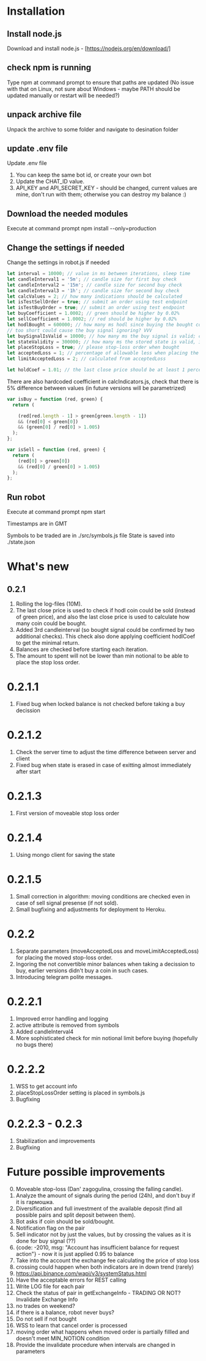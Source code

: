 # Installation

## Install node.js
Download and install node.js - [https://nodejs.org/en/download/]

## check npm is running
Type npm at command prompt to ensure that paths are updated (No issue with that on Linux, not sure about Windows - maybe PATH should be updated manually or restart will be needed?)

## unpack archive file
Unpack the archive to some folder and navigate to desination folder

## update .env file
Update .env file
1) You can keep the same bot id, or create your own bot
2) Update the CHAT_ID value. 
3) API_KEY and API_SECRET_KEY - should be changed, current values are mine, don't run with them; otherwise you can destroy my balance :)

## Download the needed modules
Execute at command prompt
npm install --only=production

## Change the settings if needed
Change the settings in robot.js if needed
``` javascript
let interval = 10000; // value in ms between iterations, sleep time
let candleInterval1 = '5m'; // candle size for first buy check
let candleInterval2 = '15m'; // candle size for second buy check
let candleInterval3 = '1h'; // candle size for second buy check
let calcValues = 2; // how many indications should be calculated
let isTestSellOrder = true; // submit an order using test endpoint
let isTestBuyOrder = true; // submit an order using test endpoint
let buyCoefficient = 1.0002; // green should be higher by 0.02%
let sellCoefficient = 1.0002; // red should be higher by 0.02%
let hodlBought = 600000; // how many ms hodl since buying the bought coin and ignore the sell signal
// too short could cause the buy signal ignoring? VVV
let buySignalIsValid = 10000; // how many ms the buy signal is valid; could be set to 0 to prevent any buy
let stateValidity = 300000; // how many ms the stored state is valid, if not valid the state will be reset ({})
let placeStopLoss = true; // please stop-loss order when bought
let acceptedLoss = 1; // percentage of allowable less when placing the stop-loss order
let limitAcceptedLoss = 2; // calculated from acceptedLoss

let holdCoef = 1.01; // the last close price should be at least 1 percent higher than bought price
```

There are also hardcoded coefficient in calcIndicators.js, check that there is 5% difference between values (in future versions will be parametrized)
``` javascript
var isBuy = function (red, green) {
  return (

    (red[red.length - 1] > green[green.length - 1])
    && (red[0] < green[0])
    && (green[0] / red[0] > 1.005)
  );
};

var isSell = function (red, green) {
  return (
    (red[0] > green[0])
    && (red[0] / green[0] > 1.005)
  );
};
```

## Run robot
Execute at command prompt
npm start

Timestamps are in GMT

Symbols to be traded are in ./src/symbols.js file
State is saved into ./state.json 

# What's new
## 0.2.1
1. Rolling the log-files (10M).
2. The last close price is used to check if hodl coin could be sold (instead of green price), and also the last close price is used to calculate how many coin could be bought.
3. Added 3rd candleinterval (so bought signal could be confirmed by two additional checks). This check also done applying coefficient hodlCoef to get the minimal return.
4. Balances are checked before starting each iteration.
5. The amount to spent will not be lower than min notional to be able to place the stop loss order.
# 0.2.1.1
1. Fixed bug when locked balance is not checked before taking a buy decission
# 0.2.1.2
1. Check the server time to adjust the time difference between server and client
2. Fixed bug when state is erased in case of exitting almost immediately after start
# 0.2.1.3
1. First version of moveable stop loss order
# 0.2.1.4
1. Using mongo client for saving the state
# 0.2.1.5
1. Small correction in algorithm: moving conditions are checked even in case of sell signal presense (if not sold). 
2. Small bugfixing and adjustments for deployment to Heroku.
# 0.2.2
1. Separate parameters (moveAcceptedLoss and moveLimitAcceptedLoss) for placing the moved stop-loss order.
2. Ingoring the not convertible minor balances when taking a decission to buy, earlier versions didn't buy a coin in such cases.
3. Introducing telegram polite messages.
# 0.2.2.1
1. Improved error handling and logging
2. active attribute is removed from symbols
3. Added candleInterval4
4. More sophisticated check for min notional limit before buying (hopefully no bugs there)
# 0.2.2.2 
1. WSS to get account info
2. placeStopLossOrder setting is placed in symbols.js 
3. Bugfixing
# 0.2.2.3 - 0.2.3
1. Stabilization and improvements
2. Bugfixing

# Future possible improvements
0) Moveable stop-loss (Dan' zagogulina, crossing the falling candle).
0) Analyze the amount of signals during the period (24h), and don't buy if it is гармошка.
1) Diversification and full investment of the available deposit (find all possible pairs and split deposit between them).
2) Bot asks if coin should be sold/bought.
3) Notification flag on the pair
4) Sell indicator not by just the values, but by crossing the values as it is done for buy signal (??)
5) {code: -2010, msg: "Account has insufficient balance for request action"} - now it is just applied 0.95 to balance
6) Take into the account the exchange fee calculating the price of stop loss
7) crossing could happen when both indicators are in down trend (rarely)
8) https://api.binance.com/wapi/v3/systemStatus.html
9) Have the acceptable errors for REST calling
10) Write LOG file for each pair
11) Check the status of pair in getExchangeInfo - TRADING OR NOT? Invalidate Exchange Info
12) no trades on weekend?
13) if there is a balance, robot never buys?
14) Do not sell if not bought
15) WSS to learn that cancel order is processed
16) moving order what happens when moved order is partially fillled and doesn't meet MIN_NOTION condition
17) Provide the invalidate procedure when intervals are changed in parameters
